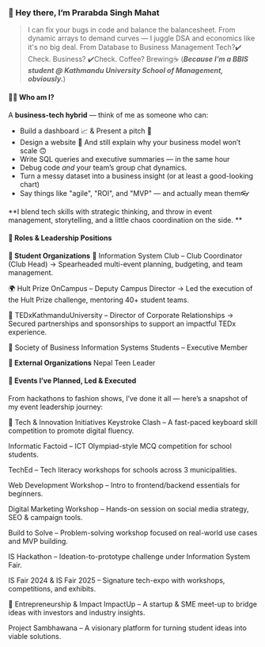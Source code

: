 ### 👋 Hey there, I’m Prarabda Singh Mahat

> I can fix your bugs in code and balance the balancesheet.
> From dynamic arrays to demand curves — I juggle DSA and economics like it's no big deal.
> From Database to Business Management
> Tech?✔️ Check. Business? ✔️Check. Coffee? Brewing☕
(***Because I’m a BBIS student @ Kathmandu University School of Management, obviously.***)

#### 👨‍💻 Who am I?

A **business-tech hybrid** — think of me as someone who can:

- Build a dashboard 📈 & Present a pitch 💬  
- Design a website 🎨 And still explain why your business model won’t scale 🙃  
- Write SQL queries and executive summaries — in the same hour  
- Debug code *and* your team’s group chat dynamics.
- Turn a messy dataset into a business insight (or at least a good-looking chart)  
- Say things like "agile", "ROI", and "MVP" — and actually mean them👓
  
**I blend tech skills with strategic thinking, and throw in event management, storytelling, and a little chaos coordination on the side.
**

#### 🏢 Roles & Leadership Positions
**🔧 Student Organizations**
🧠 Information System Club – Club Coordinator (Club Head)
→ Spearheaded multi-event planning, budgeting, and team management.

🌍 Hult Prize OnCampus – Deputy Campus Director
→ Led the execution of the Hult Prize challenge, mentoring 40+ student teams.

💼 TEDxKathmanduUniversity – Director of Corporate Relationships
→ Secured partnerships and sponsorships to support an impactful TEDx experience.

👥 Society of Business Information Systems Students – Executive Member

**🔧 External Organizations**
  Nepal Teen Leader


#### 🎯 Events I’ve Planned, Led & Executed
From hackathons to fashion shows, I’ve done it all — here’s a snapshot of my event leadership journey:

🧠 Tech & Innovation Initiatives
Keystroke Clash – A fast-paced keyboard skill competition to promote digital fluency.

Informatic Factoid – ICT Olympiad-style MCQ competition for school students.

TechEd – Tech literacy workshops for schools across 3 municipalities.

Web Development Workshop – Intro to frontend/backend essentials for beginners.

Digital Marketing Workshop – Hands-on session on social media strategy, SEO & campaign tools.

Build to Solve – Problem-solving workshop focused on real-world use cases and MVP building.

IS Hackathon – Ideation-to-prototype challenge under Information System Fair.

IS Fair 2024 & IS Fair 2025 – Signature tech-expo with workshops, competitions, and exhibits.

🚀 Entrepreneurship & Impact
ImpactUp – A startup & SME meet-up to bridge ideas with investors and industry insights.

Project Sambhawana – A visionary platform for turning student ideas into viable solutions.
